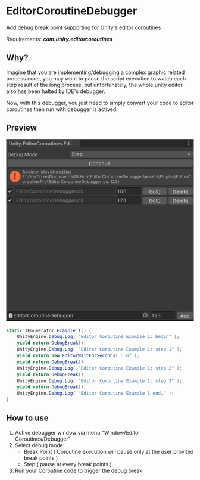# EditorCoroutineDebugger
Add debug break point supporting for Unity's editor coroutines

Requirements: ***com.unity.editorcoroutines***

## Why?
Imagine that you are implementing/debugging a complex graphic related process code, you may want to pause the script execution to watch each step result of the long process, but unfortunately, the whole unity editor also has been halted by IDE's debugger.

Now, with this debugger, you just need to simply convert your code to editor coroutines then run with debugger is actived.

## Preview

![](images/preview.png)

```C#
static IEnumerator Example_1() {
    UnityEngine.Debug.Log( "Editor Coroutine Example 1: begin" );
    yield return DebugBreak();
    UnityEngine.Debug.Log( "Editor Coroutine Example 1: step 1" );
    yield return new EditorWaitForSeconds( 5.0f );
    yield return DebugBreak();
    UnityEngine.Debug.Log( "Editor Coroutine Example 1: step 2" );
    yield return DebugBreak();
    UnityEngine.Debug.Log( "Editor Coroutine Example 1: step 3" );
    yield return DebugBreak();
    UnityEngine.Debug.Log( "Editor Coroutine Example 1 end." );
}
```

## How to use

1. Active debugger window via menu "Window/Editor Coroutines/Debugger"
2. Select debug mode:
    - Break Point ( Coroutine execution will pause only at the user provited break points )
    - Step ( pause at every break points )
3. Run your Coroutine code to trigger the debug break

